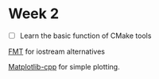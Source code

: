 # Week 2
- [ ] Learn the basic function of CMake tools

[FMT](https://github.com/fmtlib/fmt) for iostream alternatives

[Matplotlib-cpp](https://github.com/lava/matplotlib-cpp) for simple plotting.
